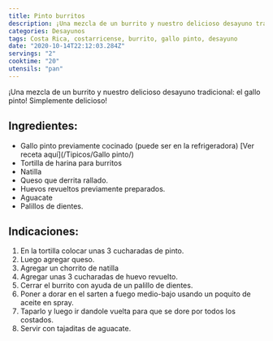 ```yaml
---
title: Pinto burritos
description: ¡Una mezcla de un burrito y nuestro delicioso desayuno tradicional!
categories: Desayunos
tags: Costa Rica, costarricense, burrito, gallo pinto, desayuno
date: "2020-10-14T22:12:03.284Z"
servings: "2"
cooktime: "20"
utensils: "pan"
---
```


¡Una mezcla de un burrito y nuestro delicioso desayuno tradicional: el gallo pinto! Simplemente delicioso!

## Ingredientes:

- Gallo pinto previamente cocinado (puede ser en la refrigeradora) [Ver receta aquí](/Tipicos/Gallo pinto/)
- Tortilla de harina para burritos
- Natilla
- Queso que derrita rallado.
- Huevos revueltos previamente preparados.
- Aguacate
- Palillos de dientes.

## Indicaciones:

1. En la tortilla colocar unas 3 cucharadas de pinto.
2. Luego agregar queso.
3. Agregar un chorrito de natilla
4. Agregar unas 3 cucharadas de huevo revuelto.
5. Cerrar el burrito con ayuda de un palillo de dientes.
6. Poner a dorar en el sarten a fuego medio-bajo usando un poquito de aceite en spray.
7. Taparlo y luego ir dandole vuelta para que se dore por todos los costados.
8. Servir con tajaditas de aguacate.
